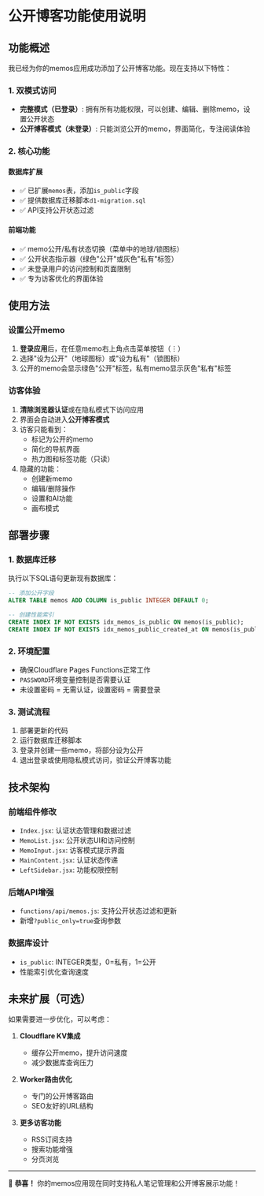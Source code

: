 # 公开博客功能使用说明

## 功能概述

我已经为你的memos应用成功添加了公开博客功能。现在支持以下特性：

### 1. 双模式访问
- **完整模式（已登录）**: 拥有所有功能权限，可以创建、编辑、删除memo，设置公开状态
- **公开博客模式（未登录）**: 只能浏览公开的memo，界面简化，专注阅读体验

### 2. 核心功能

#### 数据库扩展
- ✅ 已扩展`memos`表，添加`is_public`字段
- ✅ 提供数据库迁移脚本`d1-migration.sql`
- ✅ API支持公开状态过滤

#### 前端功能
- ✅ memo公开/私有状态切换（菜单中的地球/锁图标）
- ✅ 公开状态指示器（绿色"公开"或灰色"私有"标签）
- ✅ 未登录用户的访问控制和页面限制
- ✅ 专为访客优化的界面体验

## 使用方法

### 设置公开memo

1. **登录应用**后，在任意memo右上角点击菜单按钮（⋮）
2. 选择"设为公开"（地球图标）或"设为私有"（锁图标）
3. 公开的memo会显示绿色"公开"标签，私有memo显示灰色"私有"标签

### 访客体验

1. **清除浏览器认证**或在隐私模式下访问应用
2. 界面会自动进入**公开博客模式**
3. 访客只能看到：
   - 标记为公开的memo
   - 简化的导航界面
   - 热力图和标签功能（只读）
4. 隐藏的功能：
   - 创建新memo
   - 编辑/删除操作
   - 设置和AI功能
   - 画布模式

## 部署步骤

### 1. 数据库迁移
执行以下SQL语句更新现有数据库：

```sql
-- 添加公开字段
ALTER TABLE memos ADD COLUMN is_public INTEGER DEFAULT 0;

-- 创建性能索引
CREATE INDEX IF NOT EXISTS idx_memos_is_public ON memos(is_public);
CREATE INDEX IF NOT EXISTS idx_memos_public_created_at ON memos(is_public, created_at);
```

### 2. 环境配置
- 确保Cloudflare Pages Functions正常工作
- `PASSWORD`环境变量控制是否需要认证
- 未设置密码 = 无需认证，设置密码 = 需要登录

### 3. 测试流程
1. 部署更新的代码
2. 运行数据库迁移脚本
3. 登录并创建一些memo，将部分设为公开
4. 退出登录或使用隐私模式访问，验证公开博客功能

## 技术架构

### 前端组件修改
- `Index.jsx`: 认证状态管理和数据过滤
- `MemoList.jsx`: 公开状态UI和访问控制
- `MemoInput.jsx`: 访客模式提示界面
- `MainContent.jsx`: 认证状态传递
- `LeftSidebar.jsx`: 功能权限控制

### 后端API增强
- `functions/api/memos.js`: 支持公开状态过滤和更新
- 新增`?public_only=true`查询参数

### 数据库设计
- `is_public`: INTEGER类型，0=私有，1=公开
- 性能索引优化查询速度

## 未来扩展（可选）

如果需要进一步优化，可以考虑：

1. **Cloudflare KV集成**
   - 缓存公开memo，提升访问速度
   - 减少数据库查询压力

2. **Worker路由优化**
   - 专门的公开博客路由
   - SEO友好的URL结构

3. **更多访客功能**
   - RSS订阅支持
   - 搜索功能增强
   - 分页浏览

---

🎉 **恭喜！** 你的memos应用现在同时支持私人笔记管理和公开博客展示功能！